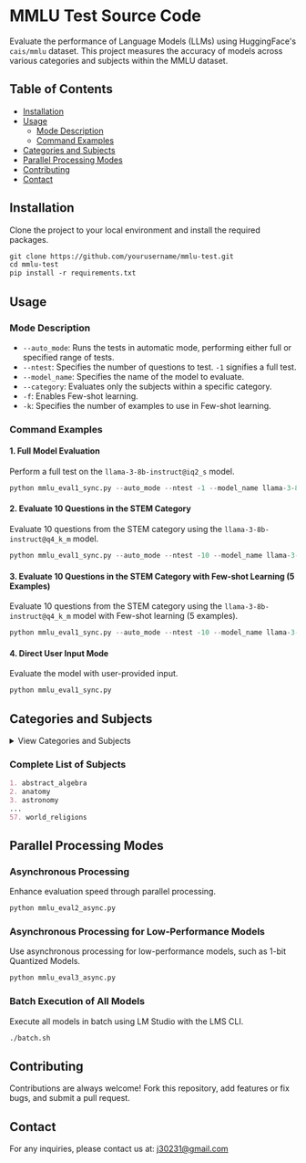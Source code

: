 # MMLU Test Source Code

Evaluate the performance of Language Models (LLMs) using HuggingFace's `cais/mmlu` dataset. This project measures the accuracy of models across various categories and subjects within the MMLU dataset.

## Table of Contents
- [Installation](#installation)
- [Usage](#usage)
  - [Mode Description](#mode-description)
  - [Command Examples](#command-examples)
- [Categories and Subjects](#categories-and-subjects)
- [Parallel Processing Modes](#parallel-processing-modes)
- [Contributing](#contributing)
- [Contact](#contact)

## Installation

Clone the project to your local environment and install the required packages.

```bash:README.md
git clone https://github.com/yourusername/mmlu-test.git
cd mmlu-test
pip install -r requirements.txt
```

## Usage

### Mode Description

- `--auto_mode`: Runs the tests in automatic mode, performing either full or specified range of tests.
- `--ntest`: Specifies the number of questions to test. `-1` signifies a full test.
- `--model_name`: Specifies the name of the model to evaluate.
- `--category`: Evaluates only the subjects within a specific category.
- `-f`: Enables Few-shot learning.
- `-k`: Specifies the number of examples to use in Few-shot learning.

### Command Examples

#### 1. Full Model Evaluation

Perform a full test on the `llama-3-8b-instruct@iq2_s` model.

```bash:mmlu_eval1_sync.py
python mmlu_eval1_sync.py --auto_mode --ntest -1 --model_name llama-3-8b-instruct@iq2_s
```

#### 2. Evaluate 10 Questions in the STEM Category

Evaluate 10 questions from the STEM category using the `llama-3-8b-instruct@q4_k_m` model.

```bash:mmlu_eval1_sync.py
python mmlu_eval1_sync.py --auto_mode --ntest -10 --model_name llama-3-8b-instruct@q4_k_m --category 1
```

#### 3. Evaluate 10 Questions in the STEM Category with Few-shot Learning (5 Examples)

Evaluate 10 questions from the STEM category using the `llama-3-8b-instruct@q4_k_m` model with Few-shot learning (5 examples).

```bash:mmlu_eval1_sync.py
python mmlu_eval1_sync.py --auto_mode --ntest -10 --model_name llama-3-8b-instruct@q4_k_m --category 1 -f -k 5
```

#### 4. Direct User Input Mode

Evaluate the model with user-provided input.

```bash:mmlu_eval1_sync.py
python mmlu_eval1_sync.py
```

## Categories and Subjects

<details>
  <summary>View Categories and Subjects</summary>

### List of Categories

1. **STEM** (18 subjects)
   - Abstract Algebra, Astronomy, College Biology, College Chemistry, College Computer Science, College Mathematics, College Physics, Computer Security, Conceptual Physics, Electrical Engineering, Elementary Mathematics, High School Biology, High School Chemistry, High School Computer Science, High School Mathematics, High School Physics, High School Statistics, Machine Learning

2. **Humanities** (13 subjects)
   - Formal Logic, High School European History, High School US History, High School World History, International Law, Jurisprudence, Logical Fallacies, Moral Disputes, Moral Scenarios, Philosophy, Prehistory, Professional Law, World Religions

3. **Social Sciences** (12 subjects)
   - Econometrics, High School Geography, High School Government and Politics, High School Macroeconomics, High School Microeconomics, High School Psychology, Human Sexuality, Professional Psychology, Public Relations, Security Studies, Sociology, US Foreign Policy

4. **Other (Business, Health, Misc.)** (14 subjects)
   - Anatomy, Business Ethics, Clinical Knowledge, College Medicine, Global Facts, Human Aging, Management, Marketing, Medical Genetics, Miscellaneous, Nutrition, Professional Accounting, Professional Medicine, Virology

</details>

### Complete List of Subjects

```plaintext:README.md
1. abstract_algebra
2. anatomy
3. astronomy
...
57. world_religions
```

## Parallel Processing Modes

### Asynchronous Processing

Enhance evaluation speed through parallel processing.

```bash:mmlu_eval2_async.py
python mmlu_eval2_async.py
```

### Asynchronous Processing for Low-Performance Models

Use asynchronous processing for low-performance models, such as 1-bit Quantized Models.

```bash:mmlu_eval3_async.py
python mmlu_eval3_async.py
```

### Batch Execution of All Models

Execute all models in batch using LM Studio with the LMS CLI.

```bash:batch.sh
./batch.sh
```

## Contributing

Contributions are always welcome! Fork this repository, add features or fix bugs, and submit a pull request.

## Contact

For any inquiries, please contact us at: [j30231@gmail.com](mailto:j30231@gmail.com)